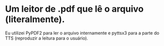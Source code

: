 # Um leitor de .pdf que lê o arquivo (literalmente).

Eu utilizei PyPDF2 para ler o arquivo internamente e pyttsx3 para a parte do TTS (reproduzir a leitura para o usuário).
 
